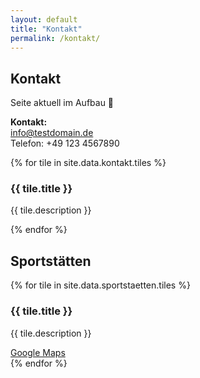 ```yaml
---
layout: default
title: "Kontakt"
permalink: /kontakt/
---
```


## Kontakt

Seite aktuell im Aufbau 🚀


**Kontakt:**  
<span class="email-highlight"><a href="mailto:info@testdomain.de">info@testdomain.de</a></span>  
Telefon: +49 123 4567890

<div class="tiles-container">
    {% for tile in site.data.kontakt.tiles %}
    <div class="tile">
        <h3>{{ tile.title }}</h3>
        <p>{{ tile.description }}</p>
    </div>
    {% endfor %}
</div>

## Sportstätten

<div class="tiles-container">
    {% for tile in site.data.sportstaetten.tiles %}
    <div class="tile">
        <h3>{{ tile.title }}</h3>
        <p>{{ tile.description }}</p>
        <a href="{{ tile.map_link }}" target="_blank">Google Maps</a>
    </div>
    {% endfor %}
</div>
